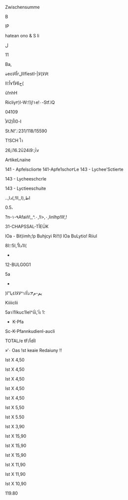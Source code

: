 Zwischensumme

В

IP

hatean ono & S li

ل

11

Ba,

ةeoلاlاًгاالfỉestلالا)لا|-اt

ح6لأ٧1اً؛اا(

ũ!nhH

Ricliy٢)l-W؛!)j!١e!٠-Stf.lQ

04109

ا-0ااً(2الأ

St.N!'.:231/118/15590

T!SCH ใา

26,ί16.2ΰ24ί9:;ΐν

ArtikeLnaíne

141 - Apfelscliorte
141-Apfe1scho٢Le
143 - Lychee'Sctierte

143 - Lycheeschcrle

143 - Lyctieeschuite

..,اط,(ا,,اا!,)دا

0.5،

?n-٩-١Afaiň!,,^.٠,!l>,٠,linlhp!llř,!

31-CHAPSSAL-TÎEÜK

lOa - Bit)imh;!p Buhjcyi Ri!!(l
lOa
BuLytio! Riiul

8ا1دااً',ا5؛؛ا(

-

12-BULG0G1

5a

-

)يم-م۴؛ذأا١^لالاا٤يا"ا

Kiiiiclii

5aا1ا١kucا1eا^ίΐί,'ΐι
1؛

- K-Pfa

Sc-K-Pfannkudienl-aucli

TOTAL/e
tF/ÎdİI

»‘٠ Oas !st keaie Redaiuny !!

Ist X 4,50

Ist X 4,50

Ist X 4,50

Ist X 4,50

Ist X 4,50

Ist X 5,50

Ist X 5.50

Ist X 3,90

Ist X 15,90

Ist X 15,90

Ist X 15,90

Ist X 11,90

Ist X 11,90

Ist X 10,90

119.80

